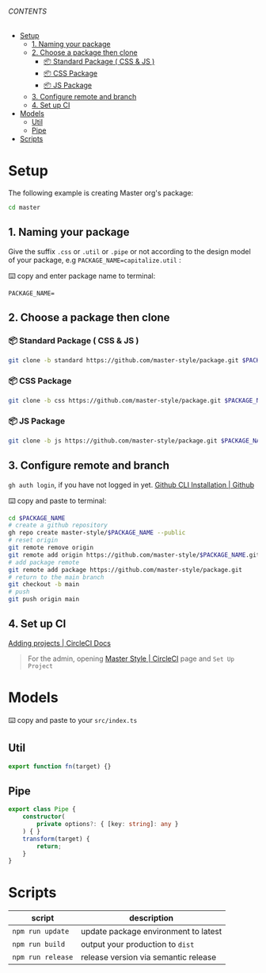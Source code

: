 ###### CONTENTS
- [Setup](#setup)
  - [1. Naming your package](#1-naming-your-package)
  - [2. Choose a package then clone](#2-choose-a-package-then-clone)
    - [📦 Standard Package ( CSS & JS )](#-standard-package--css--js-)
    - [📦 CSS Package](#-css-package)
    - [📦 JS Package](#-js-package)
  - [3. Configure remote and branch](#3-configure-remote-and-branch)
  - [4. Set up CI](#4-set-up-ci)
- [Models](#models)
  - [Util](#util)
  - [Pipe](#pipe)
- [Scripts](#scripts)

# Setup
The following example is creating Master org's package:
```sh
cd master
```
## 1. Naming your package
Give the suffix `.css` or `.util` or `.pipe` or not according to the design model of your package, e.g `PACKAGE_NAME=capitalize.util` : 

⌨️ copy and enter package name to terminal: 
```properties
PACKAGE_NAME=
```

## 2. Choose a package then clone
### 📦 Standard Package ( CSS & JS )
```sh
git clone -b standard https://github.com/master-style/package.git $PACKAGE_NAME
```
### 📦 CSS Package
```sh
git clone -b css https://github.com/master-style/package.git $PACKAGE_NAME
```
### 📦 JS Package
```sh
git clone -b js https://github.com/master-style/package.git $PACKAGE_NAME
```

## 3. Configure remote and branch
`gh auth login`, if you have not logged in yet. <a href="https://github.com/cli/cli#installation" target="_blank">Github CLI Installation | Github</a>

⌨️ copy and paste to terminal:
```sh
cd $PACKAGE_NAME
# create a github repository
gh repo create master-style/$PACKAGE_NAME --public
# reset origin
git remote remove origin
git remote add origin https://github.com/master-style/$PACKAGE_NAME.git
# add package remote
git remote add package https://github.com/master-style/package.git
# return to the main branch
git checkout -b main
# push
git push origin main
```

## 4. Set up CI
[Adding projects | CircleCI Docs](https://circleci.com/docs/2.0/project-build/#adding-projects)

> For the admin, opening [Master Style | CircleCI](https://app.circleci.com/projects/project-dashboard/github/master-style/) page and `Set Up Project`

# Models
⌨️ copy and paste to your `src/index.ts`

## Util
```ts
export function fn(target) {}
```

## Pipe
```ts
export class Pipe {
    constructor(
        private options?: { [key: string]: any }
    ) { }
    transform(target) {
        return;
    }
}
```

# Scripts
| script            | description                          |
| ----------------- | ------------------------------------ |
| `npm run update`  | update package environment to latest |
| `npm run build`   | output your production to `dist`     |
| `npm run release` | release version via semantic release |